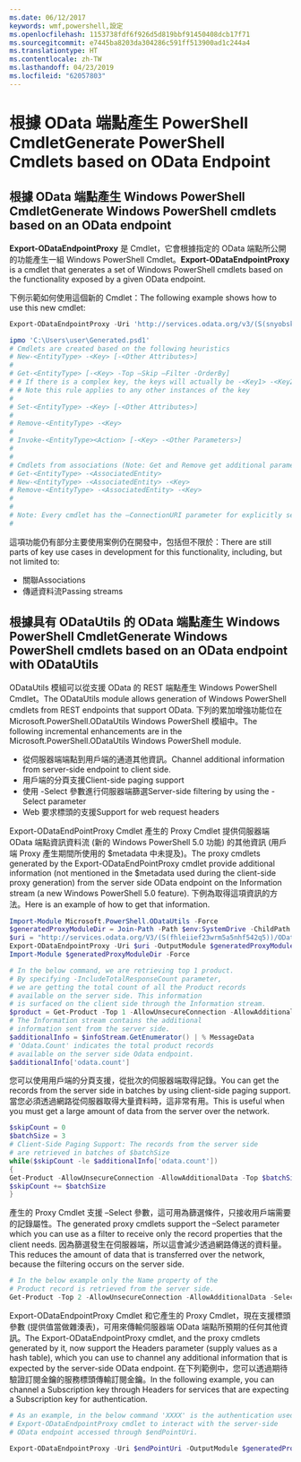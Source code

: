 ```yaml
---
ms.date: 06/12/2017
keywords: wmf,powershell,設定
ms.openlocfilehash: 1153738fdf6f926d5d819bbf91450408dcb17f71
ms.sourcegitcommit: e7445ba8203da304286c591ff513900ad1c244a4
ms.translationtype: HT
ms.contentlocale: zh-TW
ms.lasthandoff: 04/23/2019
ms.locfileid: "62057803"
---
```

# <a name="generate-powershell-cmdlets-based-on-odata-endpoint"></a><span data-ttu-id="aad2a-102">根據 OData 端點產生 PowerShell Cmdlet</span><span class="sxs-lookup"><span data-stu-id="aad2a-102">Generate PowerShell Cmdlets based on OData Endpoint</span></span>

## <a name="generate-windows-powershell-cmdlets-based-on-an-odata-endpoint"></a><span data-ttu-id="aad2a-103">根據 OData 端點產生 Windows PowerShell Cmdlet</span><span class="sxs-lookup"><span data-stu-id="aad2a-103">Generate Windows PowerShell cmdlets based on an OData endpoint</span></span>

<span data-ttu-id="aad2a-104">**Export-ODataEndpointProxy** 是 Cmdlet，它會根據指定的 OData 端點所公開的功能產生一組 Windows PowerShell Cmdlet。</span><span class="sxs-lookup"><span data-stu-id="aad2a-104">**Export-ODataEndpointProxy** is a cmdlet that generates a set of Windows PowerShell cmdlets based on the functionality exposed by a given OData endpoint.</span></span>

<span data-ttu-id="aad2a-105">下例示範如何使用這個新的 Cmdlet：</span><span class="sxs-lookup"><span data-stu-id="aad2a-105">The following example shows how to use this new cmdlet:</span></span>

```powershell
Export-ODataEndpointProxy -Uri 'http://services.odata.org/v3/(S(snyobsk1hhutkb2yulwldgf1))/odata/odata.svc' -OutputModule C:\Users\user\Generated.psd1

ipmo 'C:\Users\user\Generated.psd1'
# Cmdlets are created based on the following heuristics
# New-<EntityType> -<Key> [-<Other Attributes>]
#
# Get-<EntityType> [-<Key> -Top –Skip –Filter -OrderBy]
# # If there is a complex key, the keys will actually be -<Key1> -<Key2>…
# # Note this rule applies to any other instances of the key
#
# Set-<EntityType> -<Key> [-<Other Attributes>]
#
# Remove-<EntityType> -<Key>
#
# Invoke-<EntityType><Action> [-<Key> -<Other Parameters>]
#
#
# Cmdlets from associations (Note: Get and Remove get additional parameter sets)
# Get-<EntityType> -<AssociatedEntity>
# New-<EntityType> -<AssociatedEntity> -<Key>
# Remove-<EntityType> -<AssociatedEntity> -<Key>
#
#
# Note: Every cmdlet has the –ConnectionURI parameter for explicitly setting the URI of the endpoint. This normally uses the same address that you gave the Export-ODataEndpointProxy cmdlet, but can be overridden in this fashion for the sake of similar endpoints.
#
```

<span data-ttu-id="aad2a-106">這項功能仍有部分主要使用案例仍在開發中，包括但不限於：</span><span class="sxs-lookup"><span data-stu-id="aad2a-106">There are still parts of key use cases in development for this functionality, including, but not limited to:</span></span>
-   <span data-ttu-id="aad2a-107">關聯</span><span class="sxs-lookup"><span data-stu-id="aad2a-107">Associations</span></span>
-   <span data-ttu-id="aad2a-108">傳遞資料流</span><span class="sxs-lookup"><span data-stu-id="aad2a-108">Passing streams</span></span>

## <a name="generate-windows-powershell-cmdlets-based-on-an-odata-endpoint-with-odatautils"></a><span data-ttu-id="aad2a-109">根據具有 ODataUtils 的 OData 端點產生 Windows PowerShell Cmdlet</span><span class="sxs-lookup"><span data-stu-id="aad2a-109">Generate Windows PowerShell cmdlets based on an OData endpoint with ODataUtils</span></span>

<span data-ttu-id="aad2a-110">ODataUtils 模組可以從支援 OData 的 REST 端點產生 Windows PowerShell Cmdlet。</span><span class="sxs-lookup"><span data-stu-id="aad2a-110">The ODataUtils module allows generation of Windows PowerShell cmdlets from REST endpoints that support OData.</span></span> <span data-ttu-id="aad2a-111">下列的累加增強功能位在 Microsoft.PowerShell.ODataUtils Windows PowerShell 模組中。</span><span class="sxs-lookup"><span data-stu-id="aad2a-111">The following incremental enhancements are in the Microsoft.PowerShell.ODataUtils Windows PowerShell module.</span></span>
-   <span data-ttu-id="aad2a-112">從伺服器端端點到用戶端的通道其他資訊。</span><span class="sxs-lookup"><span data-stu-id="aad2a-112">Channel additional information from server-side endpoint to client side.</span></span>
-   <span data-ttu-id="aad2a-113">用戶端的分頁支援</span><span class="sxs-lookup"><span data-stu-id="aad2a-113">Client-side paging support</span></span>
-   <span data-ttu-id="aad2a-114">使用 -Select 參數進行伺服器端篩選</span><span class="sxs-lookup"><span data-stu-id="aad2a-114">Server-side filtering by using the -Select parameter</span></span>
-   <span data-ttu-id="aad2a-115">Web 要求標頭的支援</span><span class="sxs-lookup"><span data-stu-id="aad2a-115">Support for web request headers</span></span>

<span data-ttu-id="aad2a-116">Export-ODataEndPointProxy Cmdlet 產生的 Proxy Cmdlet 提供伺服器端 OData 端點資訊資料流 (新的 Windows PowerShell 5.0 功能) 的其他資訊 (用戶端 Proxy 產生期間所使用的 $metadata 中未提及)。</span><span class="sxs-lookup"><span data-stu-id="aad2a-116">The proxy cmdlets generated by the Export-ODataEndPointProxy cmdlet provide additional information (not mentioned in the $metadata used during the client-side proxy generation) from the server side OData endpoint on the Information stream (a new Windows PowerShell 5.0 feature).</span></span> <span data-ttu-id="aad2a-117">下例為取得這項資訊的方法。</span><span class="sxs-lookup"><span data-stu-id="aad2a-117">Here is an example of how to get that information.</span></span>

```powershell
Import-Module Microsoft.PowerShell.ODataUtils -Force
$generatedProxyModuleDir = Join-Path -Path $env:SystemDrive -ChildPath 'ODataDemoProxy'
$uri = "http://services.odata.org/V3/(S(fhleiief23wrm5a5nhf542q5))/OData/OData.svc/"
Export-ODataEndpointProxy -Uri $uri -OutputModule $generatedProxyModuleDir -Force -AllowUnSecureConnection -Verbose -AllowClobber
Import-Module $generatedProxyModuleDir -Force

# In the below command, we are retrieving top 1 product.
# By specifying -IncludeTotalResponseCount parameter,
# we are getting the total count of all the Product records
# available on the server side. This information
# is surfaced on the client side through the Information stream.
$product = Get-Product -Top 1 -AllowUnsecureConnection -AllowAdditionalData -IncludeTotalResponseCount -InformationVariable infoStream
# The Information stream contains the additional
# information sent from the server side.
$additionalInfo = $infoStream.GetEnumerator() | % MessageData
# 'Odata.Count' indicates the total product records
# available on the server side Odata endpoint.
$additionalInfo['odata.count']
```

<span data-ttu-id="aad2a-118">您可以使用用戶端的分頁支援，從批次的伺服器端取得記錄。</span><span class="sxs-lookup"><span data-stu-id="aad2a-118">You can get the records from the server side in batches by using client-side paging support.</span></span> <span data-ttu-id="aad2a-119">當您必須透過網路從伺服器取得大量資料時，這非常有用。</span><span class="sxs-lookup"><span data-stu-id="aad2a-119">This is useful when you must get a large amount of data from the server over the network.</span></span>

```powershell
$skipCount = 0
$batchSize = 3
# Client-Side Paging Support: The records from the server side
# are retrieved in batches of $batchSize
while($skipCount -le $additionalInfo['odata.count'])
{
Get-Product -AllowUnsecureConnection -AllowAdditionalData -Top $batchSize -Skip $skipCount
$skipCount += $batchSize
}
```

<span data-ttu-id="aad2a-120">產生的 Proxy Cmdlet 支援 –Select 參數，這可用為篩選條件，只接收用戶端需要的記錄屬性。</span><span class="sxs-lookup"><span data-stu-id="aad2a-120">The generated proxy cmdlets support the –Select parameter which you can use as a filter to receive only the record properties that the client needs.</span></span> <span data-ttu-id="aad2a-121">因為篩選發生在伺服器端，所以這會減少透過網路傳送的資料量。</span><span class="sxs-lookup"><span data-stu-id="aad2a-121">This reduces the amount of data that is transferred over the network, because the filtering occurs on the server side.</span></span>

```powershell
# In the below example only the Name property of the
# Product record is retrieved from the server side.
Get-Product -Top 2 -AllowUnsecureConnection -AllowAdditionalData -Select Name
```

<span data-ttu-id="aad2a-122">Export-ODataEndpointProxy Cmdlet 和它產生的 Proxy Cmdlet，現在支援標頭參數 (提供值當做雜湊表)，可用來傳輸伺服器端 OData 端點所預期的任何其他資訊。</span><span class="sxs-lookup"><span data-stu-id="aad2a-122">The Export-ODataEndpointProxy cmdlet, and the proxy cmdlets generated by it, now support the Headers parameter (supply values as a hash table), which you can use to channel any additional information that is expected by the server-side OData endpoint.</span></span> <span data-ttu-id="aad2a-123">在下列範例中，您可以透過期待驗證訂閱金鑰的服務標頭傳輸訂閱金鑰。</span><span class="sxs-lookup"><span data-stu-id="aad2a-123">In the following example, you can channel a Subscription key through Headers for services that are expecting a Subscription key for authentication.</span></span>

```powershell
# As an example, in the below command 'XXXX' is the authentication used by the
# Export-ODataEndpointProxy cmdlet to interact with the server-side
# OData endpoint accessed through $endPointUri.

Export-ODataEndpointProxy -Uri $endPointUri -OutputModule $generatedProxyModuleDir -Force -AllowUnSecureConnection -Verbose -Headers @{'subscription-key'='XXXX'}
```
